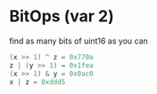 # BitOps (var 2)

find as many bits of uint16 as you can

```C
(x >> 1) ^ z = 0x770a
z | (y >> 1) = 0x1fea
(x >> 1) & y = 0x0ac0
x | z = 0xddd5
```